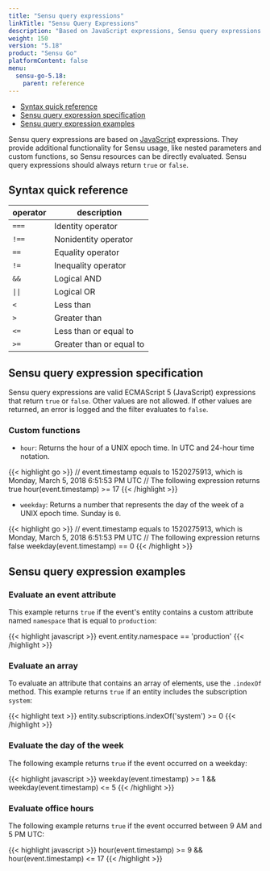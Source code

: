 ```yaml
---
title: "Sensu query expressions"
linkTitle: "Sensu Query Expressions"
description: "Based on JavaScript expressions, Sensu query expressions provide additional functionality for Sensu usage, like nested parameters and custom functions, so Sensu resources can be evaluated directly. Read the reference doc to learn about Sensu query expressions."
weight: 150
version: "5.18"
product: "Sensu Go"
platformContent: false 
menu:
  sensu-go-5.18:
    parent: reference
---
```


- [Syntax quick reference](#syntax-quick-reference)
- [Sensu query expression specification](#sensu-query-expression-specification)
- [Sensu query expression examples](#sensu-query-expression-examples)

Sensu query expressions are based on [JavaScript][1] expressions.
They provide additional functionality for Sensu usage, like nested parameters and custom functions, so Sensu resources can be directly evaluated.
Sensu query expressions should always return `true` or `false`.

## Syntax quick reference

<table>
<thead>
<tr>
<th>operator</th>
<th>description</th>
</tr>
</thead>
<tbody>
<tr>
<td><code>===</code></td>
<td>Identity operator</td>
</tr>
<tr>
<td><code>!==</code></td>
<td>Nonidentity operator</td>
</tr>
<tr>
<td><code>==</code></td>
<td>Equality operator</td>
</tr>
<tr>
<td><code>!=</code></td>
<td>Inequality operator</td>
</tr>
<tr>
<td><code>&&</code></td>
<td>Logical AND</td>
</tr>
<tr>
<td><code>||</code></td>
<td>Logical OR</td>
</tr>
<tr>
<td><code><</code></td>
<td>Less than</td>
</tr>
<tr>
<td><code>></code></td>
<td>Greater than</td>
</tr>
<tr>
<td><code><=</code></td>
<td>Less than or equal to</td>
</tr>
<tr>
<td><code>>=</code></td>
<td>Greater than or equal to</td>
</tr>
</tbody>
</table>

## Sensu query expression specification

Sensu query expressions are valid ECMAScript 5 (JavaScript) expressions that return `true` or `false`. Other values are not allowed.
If other values are returned, an error is logged and the filter evaluates to `false`.

### Custom functions

* `hour`: Returns the hour of a UNIX epoch time. In UTC and 24-hour time notation.

{{< highlight go >}}
// event.timestamp equals to 1520275913, which is Monday, March 5, 2018 6:51:53 PM UTC
// The following expression returns true
hour(event.timestamp) >= 17
{{< /highlight >}}

* `weekday`: Returns a number that represents the day of the week of a UNIX epoch time. Sunday is `0`.

{{< highlight go >}}
// event.timestamp equals to 1520275913, which is Monday, March 5, 2018 6:51:53 PM UTC
// The following expression returns false
weekday(event.timestamp) == 0
{{< /highlight >}}

## Sensu query expression examples

### Evaluate an event attribute

This example returns `true` if the event's entity contains a custom attribute named `namespace` that is equal to `production`:

{{< highlight javascript >}}
event.entity.namespace == 'production'
{{< /highlight >}}

### Evaluate an array

To evaluate an attribute that contains an array of elements, use the `.indexOf` method.
This example returns `true` if an entity includes the subscription `system`:

{{< highlight text >}}
entity.subscriptions.indexOf('system') >= 0
{{< /highlight >}}

### Evaluate the day of the week

The following example returns `true` if the event occurred on a weekday:

{{< highlight javascript >}}
weekday(event.timestamp) >= 1 && weekday(event.timestamp) <= 5
{{< /highlight >}}

### Evaluate office hours

The following example returns `true` if the event occurred between 9 AM and 5 PM UTC:

{{< highlight javascript >}}
hour(event.timestamp) >= 9 && hour(event.timestamp) <= 17
{{< /highlight >}}

[1]: https://github.com/robertkrimen/otto
